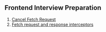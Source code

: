 ## Frontend Interview Preparation

1. [Cancel Fetch Request](https://github.com/vinaykanna/Frontend-Interview-Preparation/blob/main/Async%20-%20Fetch/cancel-fetch-request.md)
2. [Fetch request and response interceptors](https://github.com/vinaykanna/Frontend-Interview-Preparation/blob/main/Async%20-%20Fetch/fetch-interceptors.md)